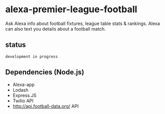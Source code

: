 # alexa-premier-league-football
Ask Alexa info about football fixtures, league table stats &amp; rankings. Alexa can also text you details about a football match.

## status
    development in progress
##  Dependencies (Node.js)
* Alexa-app
* Lodash
* Express.JS
* Twilio API
* http://api.football-data.org/ API
